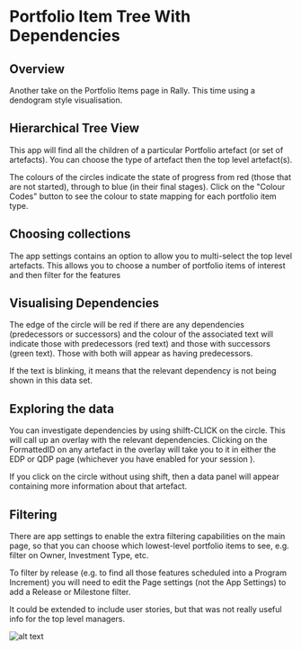 Portfolio Item Tree With Dependencies
=====================================

## Overview

Another take on the Portfolio Items page in Rally. This time using a dendogram style visualisation.

## Hierarchical Tree View
This app will find all the children of a particular Portfolio artefact (or set of artefacts). You can choose
the type of artefact then the top level artefact(s).

The colours of the circles indicate the state of progress from red (those that are not started), through to
blue (in their final stages). Click on the "Colour Codes" button to see the colour to state mapping for each
portfolio item type.

## Choosing collections
The app settings contains an option to allow you to multi-select the top level artefacts. This allows you to
choose a number of portfolio items of interest and then filter for the features

## Visualising Dependencies
The edge of the circle will be red if there are any dependencies (predecessors or successors) and the colour
of the associated text will indicate those with predecessors (red text) and those with successors (green text).
Those with both will appear as having predecessors.

If the text is blinking, it means that the relevant dependency is not being shown in this data set.

## Exploring the data
You can investigate dependencies by using shilft-CLICK on the circle. This will call up an overlay with the 
relevant dependencies. Clicking on the FormattedID on any artefact in the overlay will take you to it in 
either the EDP or QDP page (whichever you have enabled for your session ).

If you click on the circle without using shift, then a data panel will appear containing more information 
about that artefact.

## Filtering
There are app settings to enable the extra filtering capabilities on the main page, so that you can choose 
which lowest-level portfolio items to see, e.g. filter on Owner, Investment Type, etc.

To filter by release (e.g. to find all those features scheduled into a Program Increment) you will need to 
edit the Page settings (not the App Settings) to add a Release or Milestone filter.

It could be extended to include user stories, but that was not really useful info for the top level managers.

![alt text](https://github.com/nikantonelli/PortfolioItem-Tree/blob/master/Images/overview.png)
